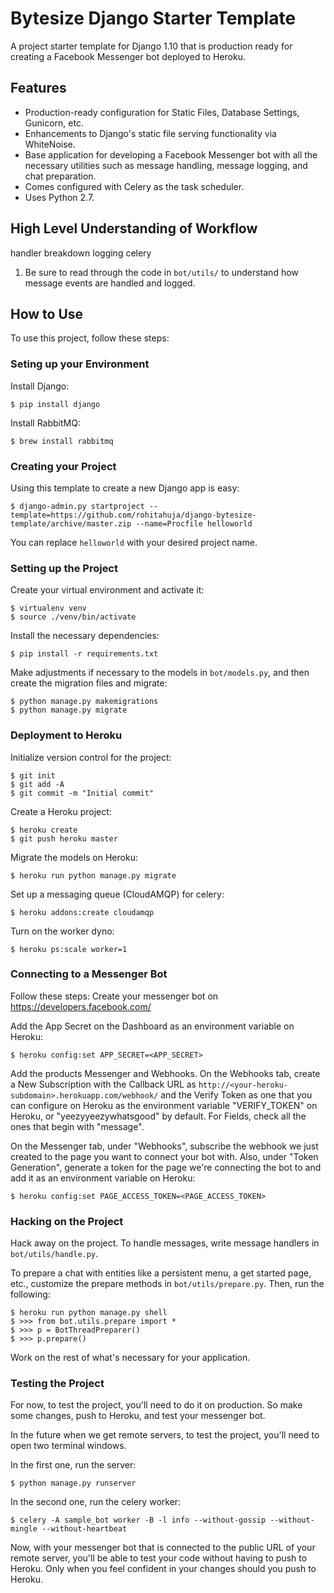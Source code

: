 # Bytesize Django Starter Template

A project starter template for Django 1.10 that is production ready for creating a Facebook Messenger bot deployed to Heroku.

## Features

- Production-ready configuration for Static Files, Database Settings, Gunicorn, etc.
- Enhancements to Django's static file serving functionality via WhiteNoise.
- Base application for developing a Facebook Messenger bot with all the necessary utilities such as message handling, message logging, and chat preparation.
- Comes configured with Celery as the task scheduler.
- Uses Python 2.7.

## High Level Understanding of Workflow
handler breakdown
logging
celery
1. Be sure to read through the code in ``bot/utils/`` to understand how message events are handled and logged.

## How to Use

To use this project, follow these steps:

### Seting up your Environment

Install Django:

    $ pip install django

Install RabbitMQ:
    
    $ brew install rabbitmq

### Creating your Project

Using this template to create a new Django app is easy:

    $ django-admin.py startproject --template=https://github.com/rohitahuja/django-bytesize-template/archive/master.zip --name=Procfile helloworld

You can replace ``helloworld`` with your desired project name.

### Setting up the Project

Create your virtual environment and activate it:

    $ virtualenv venv
    $ source ./venv/bin/activate

Install the necessary dependencies:

    $ pip install -r requirements.txt

Make adjustments if necessary to the models in ``bot/models.py``, and then create the migration files and migrate:

    $ python manage.py makemigrations
    $ python manage.py migrate

### Deployment to Heroku

Initialize version control for the project:

    $ git init
    $ git add -A
    $ git commit -m "Initial commit"

Create a Heroku project:

    $ heroku create
    $ git push heroku master

Migrate the models on Heroku:

    $ heroku run python manage.py migrate

Set up a messaging queue (CloudAMQP) for celery:

    $ heroku addons:create cloudamqp

Turn on the worker dyno:

    $ heroku ps:scale worker=1

### Connecting to a Messenger Bot

Follow these steps:
Create your messenger bot on https://developers.facebook.com/ 

Add the App Secret on the Dashboard as an environment variable on Heroku:
    
    $ heroku config:set APP_SECRET=<APP_SECRET>

Add the products Messenger and Webhooks. On the Webhooks tab, create a New Subscription with the Callback URL as `http://<your-heroku-subdomain>.herokuapp.com/webhook/` and the Verify Token as one that you can configure on Heroku as the environment variable "VERIFY_TOKEN" on Heroku, or "yeezyyeezywhatsgood" by default. For Fields, check all the ones that begin with "message".

On the Messenger tab, under "Webhooks", subscribe the webhook we just created to the page you want to connect your bot with. Also, under "Token Generation", generate a token for the page we're connecting the bot to and add it as an environment variable on Heroku:

    $ heroku config:set PAGE_ACCESS_TOKEN=<PAGE_ACCESS_TOKEN>

### Hacking on the Project

Hack away on the project. To handle messages, write message handlers in ``bot/utils/handle.py``.

To prepare a chat with entities like a persistent menu, a get started page, etc., customize the prepare methods in ``bot/utils/prepare.py``. Then, run the following:
    
    $ heroku run python manage.py shell
    $ >>> from bot.utils.prepare import *
    $ >>> p = BotThreadPreparer()
    $ >>> p.prepare()

Work on the rest of what's necessary for your application.

### Testing the Project

For now, to test the project, you'll need to do it on production. So make some changes, push to Heroku, and test your messenger bot.

In the future when we get remote servers, to test the project, you'll need to open two terminal windows.

In the first one, run the server:

    $ python manage.py runserver

In the second one, run the celery worker:

    $ celery -A sample_bot worker -B -l info --without-gossip --without-mingle --without-heartbeat

Now, with your messenger bot that is connected to the public URL of your remote server, you'll be able to test your code without having to push to Heroku. Only when you feel confident in your changes should you push to Heroku. 
